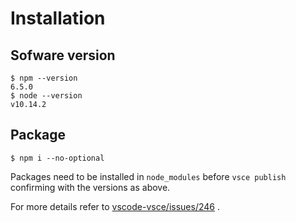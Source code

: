 # Installation

## Sofware version

```
$ npm --version
6.5.0
$ node --version
v10.14.2
```
## Package

```console
$ npm i --no-optional
```

Packages need to be installed in `node_modules` before `vsce publish` confirming with the versions as above.

For more details refer to [vscode-vsce/issues/246](https://github.com/Microsoft/vscode-vsce/issues/246#issuecomment-379565583) .
